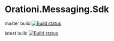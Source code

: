 # Orationi.Messaging.Sdk

master build [![Build status](https://ci.appveyor.com/api/projects/status/buo4aimvh8g83buo/branch/master?svg=true)](https://ci.appveyor.com/project/KpdAppsProject/orationi-messaging/branch/master)

latest build [![Build status](https://ci.appveyor.com/api/projects/status/buo4aimvh8g83buo?svg=true)](https://ci.appveyor.com/project/KpdAppsProject/orationi-messaging)